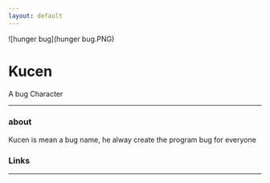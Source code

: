 ```yaml
---
layout: default
---
```


![hunger bug](hunger bug.PNG)

# Kucen

A bug Character

- - -

### about

Kucen is mean a bug name, he alway create the program bug for everyone

### Links

 
- - -
